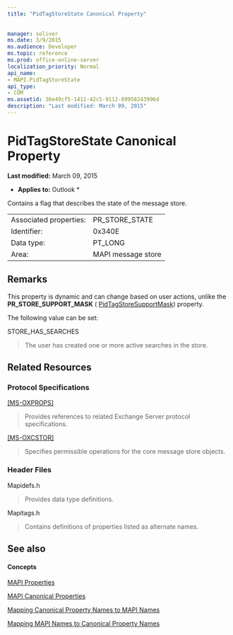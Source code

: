 ```yaml
---
title: "PidTagStoreState Canonical Property"
 
 
manager: soliver
ms.date: 3/9/2015
ms.audience: Developer
ms.topic: reference
ms.prod: office-online-server
localization_priority: Normal
api_name:
- MAPI.PidTagStoreState
api_type:
- COM
ms.assetid: 36e49cf5-1411-42c5-9112-09958243996d
description: "Last modified: March 09, 2015"
---
```


# PidTagStoreState Canonical Property

 **Last modified:** March 09, 2015 
  
 * **Applies to:** Outlook * 
  
Contains a flag that describes the state of the message store. 
  
|||
|:-----|:-----|
|Associated properties:  <br/> |PR_STORE_STATE  <br/> |
|Identifier:  <br/> |0x340E  <br/> |
|Data type:  <br/> |PT_LONG  <br/> |
|Area:  <br/> |MAPI message store  <br/> |
   
## Remarks

This property is dynamic and can change based on user actions, unlike the **PR_STORE_SUPPORT_MASK** ( [PidTagStoreSupportMask](pidtagstoresupportmask-canonical-property.md)) property. 
  
The following value can be set:
  
STORE_HAS_SEARCHES 
  
> The user has created one or more active searches in the store.
    
## Related Resources

### Protocol Specifications

[[MS-OXPROPS]](http://msdn.microsoft.com/library/f6ab1613-aefe-447d-a49c-18217230b148%28Office.15%29.aspx)
  
> Provides references to related Exchange Server protocol specifications.
    
[[MS-OXCSTOR]](http://msdn.microsoft.com/library/d42ed1e0-3e77-4264-bd59-7afc583510e2%28Office.15%29.aspx)
  
> Specifies permissible operations for the core message store objects.
    
### Header Files

Mapidefs.h
  
> Provides data type definitions.
    
Mapitags.h
  
> Contains definitions of properties listed as alternate names.
    
## See also

#### Concepts

[MAPI Properties](mapi-properties.md)
  
[MAPI Canonical Properties](mapi-canonical-properties.md)
  
[Mapping Canonical Property Names to MAPI Names](mapping-canonical-property-names-to-mapi-names.md)
  
[Mapping MAPI Names to Canonical Property Names](mapping-mapi-names-to-canonical-property-names.md)

